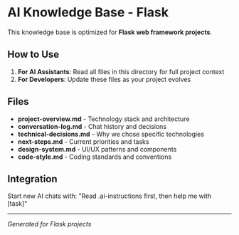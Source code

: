 # AI Knowledge Base - Flask

This knowledge base is optimized for **Flask web framework projects**.

## How to Use

1. **For AI Assistants**: Read all files in this directory for full project context
2. **For Developers**: Update these files as your project evolves

## Files

- **project-overview.md** - Technology stack and architecture
- **conversation-log.md** - Chat history and decisions  
- **technical-decisions.md** - Why we chose specific technologies
- **next-steps.md** - Current priorities and tasks
- **design-system.md** - UI/UX patterns and components
- **code-style.md** - Coding standards and conventions

## Integration

Start new AI chats with: "Read .ai-instructions first, then help me with [task]"

---

*Generated for Flask projects*
